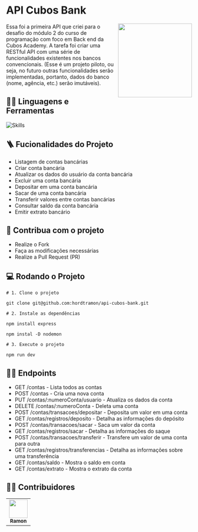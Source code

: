 # API Cubos Bank

<img src="../images/haze-programmer-writing-code-on-laptop-1.png" width="200px" align="right" >
  <p align="left">
Essa foi a primeira API que criei para o desafio do módulo 2 do curso de programação com foco em Back end da Cubos Academy. A tarefa foi criar uma RESTful API com uma série de funcionalidades existentes nos bancos convencionais. (Esse é um projeto piloto, ou seja, no futuro outras funcionalidades serão implementadas, portanto, dados do banco (nome, agência, etc.) serão imutáveis).
  </p>



## :man_mechanic: Linguagens e Ferramentas

![Skills](https://skillicons.dev/icons?i=nodejs,js,express)

## :ladder: Fucionalidades do Projeto

- Listagem de contas bancárias
- Criar conta bancária
- Atualizar os dados do usuário da conta bancária
- Excluir uma conta bancária
- Depositar em uma conta bancária
- Sacar de uma conta bancária
- Transferir valores entre contas bancárias
- Consultar saldo da conta bancária
- Emitir extrato bancário

## :triangular_flag_on_post: Contribua com o projeto

- Realize o Fork
- Faça as modificações necessárias
- Realize a Pull Request (PR)

## :computer: Rodando o Projeto

```shell
# 1. Clone o projeto

git clone git@github.com:hordtramon/api-cubos-bank.git

# 2. Instale as dependências

npm install express

npm instal -D nodemon

# 3. Execute o projeto

npm run dev

```

## :sassy_man: Endpoints

- GET /contas - Lista todos as contas
- POST /contas - Cria uma nova conta
- PUT /contas/:numeroConta/usuario - Atualiza os dados da conta
- DELETE /contas/:numeroConta - Deleta uma conta
- POST /contas/transacoes/depositar - Deposita um valor em uma conta
- GET /contas/registros/deposito - Detalha as informações do depósito
- POST /contas/transacoes/sacar - Saca um valor da conta
- GET /contas/registros/sacar - Detalha as informações do saque
- POST /contas/transacoes/transferir - Transfere um valor de uma conta para outra
- GET /contas/registros/transferencias - Detalha as informações sobre uma transferência
- GET /contas/saldo - Mostra o saldo em conta
- GET /contas/extrato - Mostra o extrato da conta

## :technologist: Contribuidores

<table>
  <tr>
    <td align="center"><a href="https://github.com/hordtramon"><img src=https://i.imgur.com/rQuBXHis.jpg width="50px;" alt=""/><br /><sub><b>Ramon</b></sub></a><br /></td>
  
   
    
  </tr>
</table>
